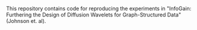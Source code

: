 This repository contains code for reproducing the experiments in "InfoGain: Furthering the Design of Diffusion Wavelets for Graph-Structured Data" (Johnson et. al).
